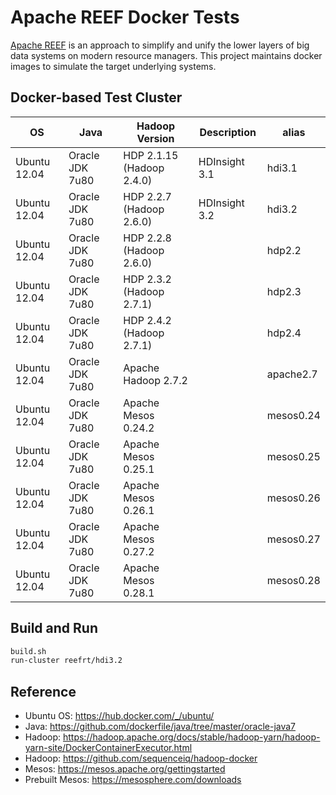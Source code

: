 Apache REEF Docker Tests
====================================

[Apache REEF](http://reef.apache.org/) is an approach
to simplify and unify the lower layers of big data systems on modern resource managers.
This project maintains docker images to simulate the target underlying systems.

Docker-based Test Cluster
-------------------------

| OS           | Java            | Hadoop Version            | Description   | alias     |
|--------------|-----------------|---------------------------|---------------|-----------|
| Ubuntu 12.04 | Oracle JDK 7u80 | HDP 2.1.15 (Hadoop 2.4.0) | HDInsight 3.1 | hdi3.1    |
| Ubuntu 12.04 | Oracle JDK 7u80 | HDP 2.2.7  (Hadoop 2.6.0) | HDInsight 3.2 | hdi3.2    |
| Ubuntu 12.04 | Oracle JDK 7u80 | HDP 2.2.8  (Hadoop 2.6.0) |               | hdp2.2    |
| Ubuntu 12.04 | Oracle JDK 7u80 | HDP 2.3.2  (Hadoop 2.7.1) |               | hdp2.3    |
| Ubuntu 12.04 | Oracle JDK 7u80 | HDP 2.4.2  (Hadoop 2.7.1) |               | hdp2.4    |
| Ubuntu 12.04 | Oracle JDK 7u80 | Apache Hadoop 2.7.2       |               | apache2.7 |
| Ubuntu 12.04 | Oracle JDK 7u80 | Apache Mesos 0.24.2       |               | mesos0.24 |
| Ubuntu 12.04 | Oracle JDK 7u80 | Apache Mesos 0.25.1       |               | mesos0.25 |
| Ubuntu 12.04 | Oracle JDK 7u80 | Apache Mesos 0.26.1       |               | mesos0.26 |
| Ubuntu 12.04 | Oracle JDK 7u80 | Apache Mesos 0.27.2       |               | mesos0.27 |
| Ubuntu 12.04 | Oracle JDK 7u80 | Apache Mesos 0.28.1       |               | mesos0.28 |

Build and Run
-------------

```sh
build.sh
run-cluster reefrt/hdi3.2
```

Reference
---------
* Ubuntu OS: https://hub.docker.com/_/ubuntu/
* Java: https://github.com/dockerfile/java/tree/master/oracle-java7
* Hadoop: https://hadoop.apache.org/docs/stable/hadoop-yarn/hadoop-yarn-site/DockerContainerExecutor.html
* Hadoop: https://github.com/sequenceiq/hadoop-docker
* Mesos: https://mesos.apache.org/gettingstarted
* Prebuilt Mesos: https://mesosphere.com/downloads
